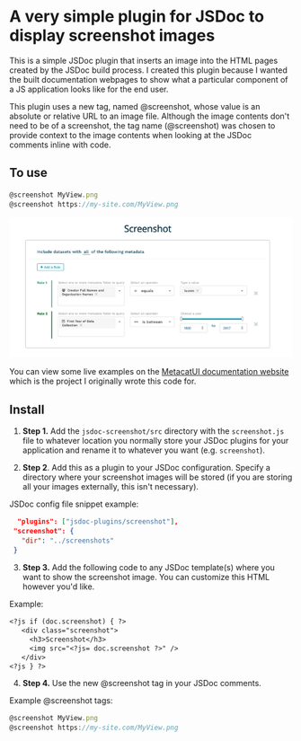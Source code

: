 # A very simple plugin for JSDoc to display screenshot images

This is a simple JSDoc plugin that inserts an image into the HTML pages created by the JSDoc build process. I created this plugin because I wanted the built documentation webpages to show what a particular component of a JS application looks like for the end user.

This plugin uses a new tag, named @screenshot, whose value is an absolute or relative URL to an image file. Although the image contents don't need to be of a screenshot, the tag name (@screenshot) was chosen to provide context to the image contents when looking at the JSDoc comments inline with code.

## To use

```javascript
@screenshot MyView.png
@screenshot https://my-site.com/MyView.png
```

![example](docs/example.png)

You can view some live examples on the [MetacatUI documentation website](https://nceas.github.io/metacatui/docs/QueryBuilderView.html) which is the project I originally wrote this code for.

## Install
1. **Step 1.** Add the `jsdoc-screenshot/src` directory with the `screenshot.js` file to whatever location you normally store your JSDoc plugins for your application and rename it to whatever you want (e.g. `screenshot`).

2. **Step 2**. Add this as a plugin to your JSDoc configuration. Specify a directory where your screenshot images will be stored (if you are storing all your images externally, this isn't necessary).

JSDoc config file snippet example:

```json
  "plugins": ["jsdoc-plugins/screenshot"],
 "screenshot": {
   "dir": "../screenshots"
 }
```

3. **Step 3.** Add the following code to any JSDoc template(s) where you want to show the screenshot image. You can customize this HTML however you'd like.

Example:

```
<?js if (doc.screenshot) { ?>
   <div class="screenshot">
     <h3>Screenshot</h3>
     <img src="<?js= doc.screenshot ?>" />
   </div>
<?js } ?>
```

4. **Step 4.** Use the new @screenshot tag in your JSDoc comments.

Example @screenshot tags:

```javascript
@screenshot MyView.png
@screenshot https://my-site.com/MyView.png
```
